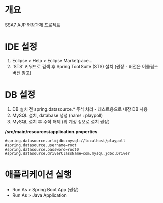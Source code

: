 개요
===

SSA7 AJP 현장과제 프로젝트

IDE 설정
===
1. Eclipse > Help > Eclipse Marketplace...
2. 'STS' 키워드로 검색 후 Spring Tool Suite (STS) 설치 (권장 - 버전은 이클립스 버전 참고)

DB 설정
===
1. DB 설치 전 spring.datasource.* 주석 처리 - 테스트용으로 내장 DB 사용
2. MySQL 설치, database 생성 (name : playpoll)
2. MySQL 설치 후 주석 해제 (위 계정 정보로 설치 권장)

**/src/main/resources/application.properties**
```
#spring.datasource.url=jdbc:mysql://localhost/playpoll
#spring.datasource.username=root
#spring.datasource.password=root0
#spring.datasource.driverClassName=com.mysql.jdbc.Driver
```

애플리케이션 실행
===
* Run As > Spring Boot App (권장)
* Run As > Java Application
